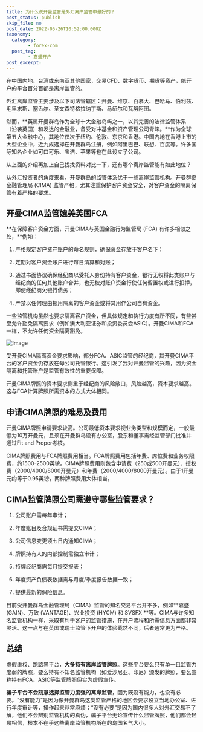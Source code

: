 ```yaml
---
title: 为什么说开曼监管是外汇离岸监管中最好的？
post_status: publish
skip_file: no
post_date: 2022-05-26T10:52:00.000Z
taxonomy:
  category:
        - forex-com
  post_tag:
        - 嘉盛开户
post_excerpt: 
---
```

在中国内地、台湾或东南亚其他国家，交易CFD、数字货币、期货等资产，能开户的平台百分百都是离岸监管的。

外汇离岸监管主要涉及以下司法管辖区：开曼、维京、百慕大、巴哈马、伯利兹、毛里求斯、塞舌尔、圣文森特格拉纳丁斯、马绍尔和瓦努阿图。

然而，**英属开曼群岛作为全球十大金融岛屿之一，以其完善的法律监管体系（沿袭英国）和发达的金融业，备受对冲基金和资产管理公司青睐。**作为全球第五大金融中心，其地位仅次于纽约、伦敦、东京和香港。中国内地在香港上市的大型企业中，近九成选择在开曼群岛注册，例如阿里巴巴、联想、百度等。许多国际知名企业如可口可乐、宝洁、苹果等也在此设立子公司。

从上面的介绍再加上自己找找资料对比一下，还有哪个离岸监管能有如此地位？

从外汇投资者的角度来看，开曼群岛的监管体系优于一些离岸监管机构。开曼群岛金融管理局 (CIMA) 监管严格，尤其注重保护客户资金安全，对客户资金的隔离保管有着严格的要求。

## 开曼CIMA监管媲美英国FCA

**在保障客户资金方面，开曼CIMA与英国金融行为监管局 (FCA) 有许多相似之处，**例如：

1. 严格规定客户资产账户的命名规则，确保资金存放于客户名下；

1. 定期对客户资金账户进行每日清算和对账；

1. 通过书面协议确保经纪商以受托人身份持有客户资金，银行无权将此类账户与经纪商的任何其他账户合并，也无权对账户资金行使任何留置权或进行扣押，即使经纪商欠银行债务；

1. 严禁以任何理由挪用隔离的客户资金或将其用作公司自有资金。

一些监管机构虽然也要求隔离客户资金，但具体规定和执行力度有所不同，有些甚至允许豁免隔离要求（例如澳大利亚证券和投资委员会ASIC）。开曼CIMA和FCA一样，不允许任何资金隔离豁免。

![Image](https://prod-files-secure.s3.us-west-2.amazonaws.com/39ed1227-6d7d-4570-be36-9ccd4a2c4241/bd849744-3fcb-4a37-8312-357962c8f065/image.png?X-Amz-Algorithm=AWS4-HMAC-SHA256&X-Amz-Content-Sha256=UNSIGNED-PAYLOAD&X-Amz-Credential=ASIAZI2LB466733EJ6I7%2F20250912%2Fus-west-2%2Fs3%2Faws4_request&X-Amz-Date=20250912T161344Z&X-Amz-Expires=3600&X-Amz-Security-Token=IQoJb3JpZ2luX2VjELj%2F%2F%2F%2F%2F%2F%2F%2F%2F%2FwEaCXVzLXdlc3QtMiJGMEQCIA4u1RemYHCQYoiNEQdY01Dbpi1SM%2BL5v9sDVc3lFSCnAiBQ1rBkl1mwAclVXJYnq1L3YyNp6z2Atps4V2HrFe8Tlyr%2FAwgxEAAaDDYzNzQyMzE4MzgwNSIMzortSCRdXSYVpbQcKtwD3GUcST8z4TUcc06LprRayHraEeHDHTS%2FohDurPtmKA8uN%2B2OdZF%2F16GXaFqX4SUe7S3REt%2BR0cbCiCOvzNUvAVIl6G7m47hcTgih6GaciU8uzADVul7sp%2F3BZRX%2F7Q31pQ89cNDnBX8d4Xf%2F4tjjN8mkkHZA1%2FrLT5BNHkHB8IIORI%2BU5Nzo7eUyRaaLt2uvlmtEgCBxeW5GJ0kMtRfAPMgBmpuw1mNRCfXoSUjh4PQS3%2F7sA%2FbTL%2BOL%2FRZOQsHELDdONWXFd6LN0yzQxN%2BSNHmGTIuxXVzAZlmajnWZTu6UUhgO5XEz3g0BvHvxW8NmuleP6ZnMAPgbch7Ejwg3Xt9Q%2BufS7OWD%2F%2Bc4zCXrDzEMy927j9Z2xOrZn5nhSwKJ8iqVewGhQIzvBE18RwyRhljMPhObiJKqJffzlM7B1k89DSYaTIy7%2FWkFJtFs9u5G5vLLg4%2Bn6QWkjoLz74%2B2Xu%2Fz7JuKWsDnNhQietegYa7B1prNJHzRct%2FlPXlP4m0zXziA0nriFq0mmHk0ZQtIS9BYf1Vk4I1Gw9B9J%2BUiWxuAPUsxNNegfEsE9A2NvpfcaMXBYOpo6xWZWJNHEVWbx3niKlPniEEfjK7N10vN85y61xyaF1gilwgIYLYwz4eRxgY6pgHqwucWkmpEDMAaqBhbdv4ZdMxRoRBmDE22LT7qr6mfU1fWUrf5HbPgFmHR55L4wFzWupeC3Wt5PTgrvES1h%2BxIUMEBlhYsBukFHpBpOHpMNfM2l7qiC%2BUQ%2BywiUhGbIROqb1leYJo%2B%2FGyhJLD0%2B1y7aUvFJnAySfqz2vif3roEca%2B6YHJYV6VZlSs0LkzSL%2BugUabf8jTpAs6%2B62Nj%2FI7plIDZt5Cd&X-Amz-Signature=7b7ee424fe0940e86f083664c325eccc950527438da7ac1d89e163f24e013691&X-Amz-SignedHeaders=host&x-amz-checksum-mode=ENABLED&x-id=GetObject)

受开曼CIMA隔离资金要求影响，部分FCA、ASIC监管的经纪商，其开曼CIMA平台的客户资金仍存放在母公司托管银行。这引发了我对开曼监管的兴趣，因为资金隔离和托管账户是监管有效性的重要保障。

开曼CIMA牌照的资本要求侧重于经纪商的风险敞口，风险越高，资本要求越高。这与FCA计算牌照所需资本的方式大体相同。

## **申请CIMA牌照的难易及费用**

开曼CIMA牌照申请要求较高。公司最低资本要求视业务类型和规模而定，一般最低为10万开曼元，且须在开曼群岛设有办公室，股东和董事需经监管部门批准并通过Fit and Proper考核。

CIMA牌照费用与FCA牌照费用相当。FCA牌照费用包括年费、席位费和业务权限费，约1500-2500英镑。CIMA牌照费用则包含申请费（250或500开曼元）、授权费（2000/4000/8000开曼元）和年费（2000/4000/8000开曼元）。由于1开曼元约等于0.95英镑，两种牌照费用大体相当。

## CIMA监管牌照公司需遵守哪些监管要求？

1. 公司账户需每年审计；

1. 年度账目及合规证书需提交CIMA；

1. 公司信息变更须七日内通知CIMA；

1. 牌照持有人的内部控制需独立审计；

1. 持牌经纪商需每月提交报表；

1. 年度资产负债表数据需与月度/季度报告数据一致；

1. 提供最新的保险信息。

目前受开曼群岛金融管理局（CIMA）监管的知名交易平台并不多，例如**嘉盛 (GAIN)、万致 (VANTAGE)、兴业投资 (HYCM) 和 SVSFX **等。CIMA与许多知名监管机构一样，采取有利于客户的监管措施，在开户流程和所需信息方面都非常灵活。这一点与在英国或瑞士监管下开户的体验截然不同，后者通常更为严格。

## 总结

虚假维权、跑路黑平台，**大多持有离岸监管牌照**。这些平台要么只有单一且监管力度弱的牌照，要么持有不知名监管机构（如爱沙尼亚、印尼）颁发的牌照，要么宣称持有FCA、ASIC等监管牌照但实为虚假宣传。

**骗子平台不会刻意选择监管力度强的离岸监管**，因为既没有能力，也没有必要。“没有能力”是因为像开曼群岛这类监管严格的地区会要求设立当地办公室、进行年度审计等，操作起来非常麻烦；“没有必要”是因为国内很多人对外汇交易不了解，他们不会辨别监管机构的真伪，骗子平台无论宣传什么监管牌照，他们都会轻易相信，根本不在乎这些离岸监管机构所在的岛国名气大小。